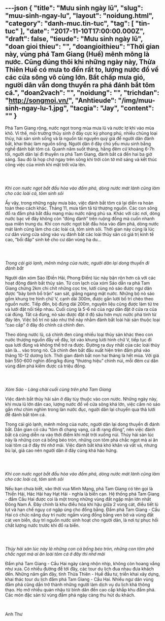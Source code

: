 ---json
{
    "title": "Mưu sinh ngày lũ",
    "slug": "muu-sinh-ngay-lu",
    "layout": "noidung.html",
    "category": "danh-muc.tin-tuc",
    "tag": [
        "tin-tuc"
    ],
    "date": "2017-11-10T17:00:00.000Z",
    "draft": false,
    "tieude": "Mưu sinh ngày lũ",
    "doan gioi thieu": "",
    "doangioithieu": "Thời gian này, vùng phá Tam Giang (Huế) mênh mông là nước. Cũng đúng thôi khi những ngày này, Thừa Thiên Huế có mưa to đến rất to, lượng nước đổ về các cửa sông vô cùng lớn. Bất chấp mưa gió, người dân vẫn dong thuyền ra phá đánh bắt tôm cá.",
    "doan2vach": "",
    "noidung": "",
    "trichdan": "http://songmoi.vn/",
    "Anhtieude": "/img/muu-sinh-ngay-lu-1.jpg",
    "tacgia": "Jay",
    "__content__": ""
}
---
<p><span style="font-size:14px">Ph&aacute; Tam Giang rộng, nước ngọt trong m&ugrave;a mưa lũ v&agrave; nước lợ khi v&agrave;o m&ugrave;a kh&ocirc;. V&igrave; thế, m&ocirc;i trường thủy sinh ở đ&acirc;y cực kỳ phong ph&uacute;, nhiều chủng loại thủy, hải sản sinh sống v&agrave; l&agrave; nguồn t&agrave;i nguy&ecirc;n qu&yacute; gi&aacute; để người d&acirc;n đ&aacute;nh bắt, khai th&aacute;c l&agrave;m nguồn sống. Người d&acirc;n ở đ&acirc;y chủ yếu mưu sinh bằng nghề đ&aacute;nh bắt t&ocirc;m c&aacute;. Quanh năm suốt th&aacute;ng, hằng đ&ecirc;m cứ khoảng 6-7h tối, người d&acirc;n lại đi thuyền ra ph&aacute; Tam Giang, đ&aacute;nh bắt c&aacute; đến hai ba giờ s&aacute;ng. Sau đ&oacute; l&agrave; họp chợ ngay tr&ecirc;n s&ocirc;ng khi trời c&ograve;n tờ mờ s&aacute;ng v&agrave; kết th&uacute;c c&ocirc;ng việc của m&igrave;nh khi mặt trời vừa l&ecirc;n.</span></p>

<p><span style="font-size:14px"><em><img alt="" src="http://songmoi.vn/public/upload_editor/posts/images/muu-sinh-ngay-lu-2.jpg" /></em></span></p>

<p>&nbsp;</p>

<p><span style="font-size:14px"><em>Khi con nước ngọt bắt đầu h&ograve;a v&agrave;o đầm ph&aacute;, d&ograve;ng nước m&aacute;t l&agrave;nh cũng l&agrave;m cho c&aacute;c lo&agrave;i c&aacute;, t&ocirc;m sinh s&ocirc;i</em></span></p>

<p><span style="font-size:14px">Ấy vậy, trong những ng&agrave;y mưa b&atilde;o, việc đ&aacute;nh bắt t&ocirc;m c&aacute; lại diễn ra ho&agrave;n to&agrave;n theo c&aacute;ch kh&aacute;c. Th&aacute;ng 11, mưa tầm t&atilde; từ thượng nguồn. C&aacute;c con s&ocirc;ng đổ ra đầm ph&aacute; bắt đầu mang m&agrave;u nước nặng ph&ugrave; sa. Kh&aacute;c với c&aacute;c nơi, d&ograve;ng nước bạc về đ&acirc;y kh&ocirc;ng c&ograve;n &ldquo;đỏng đảnh&rdquo; tr&ecirc;n ruộng đồng m&agrave; cuốn nhanh qua miền trung du. Khi con nước ngọt bắt đầu h&ograve;a v&agrave;o đầm ph&aacute;, d&ograve;ng nước m&aacute;t l&agrave;nh cũng l&agrave;m cho c&aacute;c lo&agrave;i c&aacute;, t&ocirc;m sinh s&ocirc;i. Thời gian n&agrave;y cũng l&agrave; l&uacute;c cư d&acirc;n v&ugrave;ng cửa s&ocirc;ng v&agrave;o vụ đ&aacute;nh bắt c&aacute;c lo&agrave;i thủy sản c&oacute; gi&aacute; trị kinh tế cao, &ldquo;bồi đắp&rdquo; sinh kế cho cư d&acirc;n v&ugrave;ng hạ du&hellip;</span></p>

<p><span style="font-size:14px"><em><img alt="" src="http://songmoi.vn/public/upload_editor/posts/images/muu-sinh-ngay-lu-3.jpg" /></em></span></p>

<p>&nbsp;</p>

<p><span style="font-size:14px"><em>Trong c&aacute;i gi&oacute; lạnh, m&ecirc;nh m&ocirc;ng của nước, người d&acirc;n lại dong thuyền đi đ&aacute;nh bắt</em></span></p>

<p><span style="font-size:14px">Người d&acirc;n x&oacute;m S&aacute;o (Điền Hải, Phong Điền) l&uacute;c n&agrave;y bận rộn hơn cả với c&aacute;c hoạt động đ&aacute;nh bắt thủy sản. Từ con lạch của x&oacute;m S&aacute;o dẫn ra ph&aacute; Tam Giang chừng 2km chi ch&iacute;t những cọc tre, lưới c&ugrave;ng n&ograve; s&aacute;o được ngư d&acirc;n được &ldquo;b&agrave;y binh bố trận&rdquo; san s&aacute;t, giăng ngang mặt nước. Những bộ n&ograve; s&aacute;o gồm khung tre h&igrave;nh chữ V, cạnh d&agrave;i 300m, được gắn lưới bố tr&iacute; ch&eacute;o theo nguồn nước. Tiếp đến, bộ đ&ugrave;ng d&agrave;i 200m, nguy&ecirc;n liệu cũng được l&agrave;m từ tre v&agrave; lưới đặt nối tiếp nhau. Cuối c&ugrave;ng l&agrave; 5-6 n&ograve; của ngư d&acirc;n đặt ở cửa ra của c&aacute;i đ&ugrave;ng. Tất cả đ&ugrave;ng, n&ograve; s&aacute;o được đặt ở độ s&acirc;u hơn mực nước ph&aacute; t&iacute;nh từ đ&aacute;y l&ecirc;n. Việc bố tr&iacute; n&ograve; s&aacute;o như thế n&agrave;y nhằm đ&aacute;nh bắt lo&agrave;i hải sản thuộc loại &ldquo;cao cấp&rdquo; ở đ&acirc;y đ&oacute; ch&iacute;nh c&aacute; ch&igrave;nh đen.</span></p>

<p><span style="font-size:14px">Theo d&ograve;ng nước lũ, c&aacute; ch&igrave;nh đen c&ugrave;ng nhiều loại thủy sản kh&aacute;c theo con nước thượng nguồn đẩy về đ&acirc;y, lọt v&agrave;o khung lưới h&igrave;nh chữ V, tiếp tục đi qua lưới đ&ugrave;ng v&agrave; kh&ocirc;ng thể trở ra được. Đường ra duy nhất của c&aacute;c lo&agrave;i thủy sản l&agrave;&hellip; v&agrave;o trong n&ograve;. C&aacute; ch&igrave;nh đen bắt đầu xuất hiện tr&ecirc;n đầm ph&aacute; v&agrave;o th&aacute;ng 10-12 dương lịch. Thời gian đ&aacute;nh bắt non hai th&aacute;ng l&agrave; hết m&ugrave;a. Với gi&aacute; b&aacute;n 550-600 ngh&igrave;n đồng/kg đ&uacute;ng &ldquo;thương hiệu&rdquo; ch&igrave;nh n&uacute;i, mỗi đ&ecirc;m cư d&acirc;n v&ugrave;ng đầm ph&aacute; kiếm được cả triệu đồng.</span></p>

<p><span style="font-size:14px"><em><img alt="" src="http://songmoi.vn/public/upload_editor/posts/images/muu-sinh-ngay-lu-4.jpg" /></em></span></p>

<p>&nbsp;</p>

<p><span style="font-size:14px"><em>X&oacute;m S&aacute;o - L&agrave;ng ch&agrave;i cuối c&ugrave;ng tr&ecirc;n ph&aacute; Tam Giang</em></span></p>

<p><span style="font-size:14px">Việc đ&aacute;nh bắt thủy hải sản ở đ&acirc;y t&ugrave;y thuộc v&agrave;o con nước. Những ng&agrave;y n&agrave;y, khi mưa lũ lớn d&acirc;n cao, lượng nước đổ về cửa s&ocirc;ng kh&aacute; lớn, việc cắm n&ograve; s&aacute;o gần như ch&igrave;m nghỉm trong l&agrave;n nước đục, người d&acirc;n lại chuyển qua thả lưới để đ&aacute;nh bắt t&ocirc;m c&aacute;.</span></p>

<p><span style="font-size:14px">Trong c&aacute;i gi&oacute; lạnh, m&ecirc;nh m&ocirc;ng của nước, người d&acirc;n lại dong thuyền đi đ&aacute;nh bắt. D&acirc;n gian c&oacute; c&acirc;u &ldquo;t&ocirc;m đi chạng vạng, c&aacute; đi rạng đ&ocirc;ng&rdquo;, n&ecirc;n việc đ&aacute;nh bắt c&aacute; cũng diễn ra v&agrave;o thời điểm khi mặt trời xuống n&uacute;i. Thủy hải sản l&uacute;c n&agrave;y l&agrave; những con c&aacute; bống b&eacute;o tr&ograve;n, những con t&ocirc;m ph&aacute; chắc ngọt m&agrave; ai ăn lo&agrave;i t&ocirc;m c&aacute; ở đ&acirc;y th&igrave; nhớ m&atilde;i. Việc đ&aacute;nh bắt kh&aacute; kh&oacute; khăn v&agrave; vất vả, nhưng b&ugrave; lại, gi&aacute; cao n&ecirc;n người d&acirc;n ở đ&acirc;y cũng kh&aacute; h&agrave;o hứng.</span></p>

<p><span style="font-size:14px"><em><img alt="" src="http://songmoi.vn/public/upload_editor/posts/images/muu-sinh-ngay-lu-5.jpg" /></em></span></p>

<p>&nbsp;</p>

<p><span style="font-size:14px"><em>Khi con nước ngọt bắt đầu h&ograve;a v&agrave;o đầm ph&aacute;, d&ograve;ng nước</em>&nbsp;<em>m&aacute;t l&agrave;nh cũng l&agrave;m cho c&aacute;c lo&agrave;i c&aacute;, t&ocirc;m sinh s&ocirc;i</em></span></p>

<p><span style="font-size:14px">Nếu bạn chưa biết, v&agrave;o thời vua Minh Mạng, ph&aacute; Tam Giang c&oacute; t&ecirc;n gọi l&agrave; Thiển Hải, H&aacute;c Hải hay Hạt Hải - nghĩa l&agrave; biển cạn. Hệ thống ph&aacute; Tam Giang - đầm Cầu Hai được coi l&agrave; một trong những v&ugrave;ng đất ngập mặn lớn nhất Đ&ocirc;ng Nam &Aacute;. Đ&acirc;y ch&iacute;nh l&agrave; khu điều h&ograve;a kh&iacute; hậu giữa 2 v&ugrave;ng c&aacute;t, điều tiết lũ lụt v&agrave; hạn chế nguy cơ ngập &uacute;ng cho đồng bằng. Đầm ph&aacute; Tam Giang - Cầu Hai c&oacute; chức năng duy tr&igrave; nước ngầm v&ugrave;ng đồng bằng ven bờ v&agrave; v&ugrave;ng đất c&aacute;t ven biển, duy tr&igrave; nguồn nước sinh hoạt cho người d&acirc;n, l&agrave; nơi tự phục hồi chất lượng nước trước khi đổ ra biển.</span></p>

<p><span style="font-size:14px"><em><img alt="" src="http://songmoi.vn/public/upload_editor/posts/images/muu-sinh-ngay-lu-6.jpg" /></em></span></p>

<p>&nbsp;</p>

<p><span style="font-size:14px"><em>Thủy hải sản l&uacute;c n&agrave;y l&agrave; những con c&aacute; bống b&eacute;o tr&ograve;n, những con t&ocirc;m ph&aacute; chắc ngọt m&agrave; ai ăn lo&agrave;i t&ocirc;m c&aacute; ở đ&acirc;y th&igrave; nhớ m&atilde;i</em></span></p>

<p><span style="font-size:14px">Đầm ph&aacute; Tam Giang - Cầu Hai ng&agrave;y c&agrave;ng nhộn nhịp, kh&ocirc;ng c&ograve;n hoang vắng như xưa. C&oacute; nhiều đường để tới đ&acirc;y, c&aacute;c tour du lịch đua nhau đưa kh&aacute;ch đến. Những năm gần đ&acirc;y, tỉnh Thừa Thi&ecirc;n - Huế đầu tư, triển khai x&acirc;y dựng, khai th&aacute;c tour du lịch đầm ph&aacute; Tam Giang - Cầu Hai. Nhiều ngư d&acirc;n v&ugrave;ng đầm ph&aacute; cũng dần trở th&agrave;nh những người l&agrave;m dịch vụ du lịch kh&aacute; th&ocirc;ng thạo. Họ mở nhiều qu&aacute;n nhậu từ b&igrave;nh d&acirc;n đến cao cấp khắp khu đầm ph&aacute;. C&aacute;c m&oacute;n đặc sản từ v&ugrave;ng đầm ph&aacute; ng&agrave;y c&agrave;ng thu h&uacute;t du kh&aacute;ch.</span></p>

<p>&nbsp;</p>

<p><span style="font-size:14px">Anh Thư</span></p>
